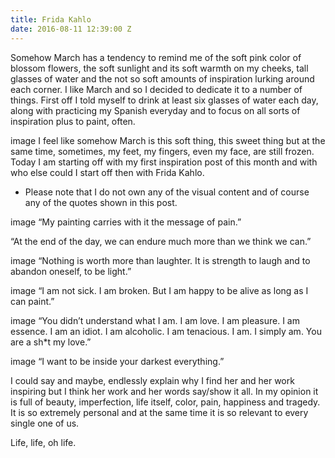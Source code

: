```yaml
---
title: Frida Kahlo
date: 2016-08-11 12:39:00 Z
---
```


Somehow March has a tendency to remind me of the soft pink color of blossom flowers, the soft sunlight and its soft warmth on my cheeks, tall glasses of water and the not so soft amounts of  inspiration lurking around each corner. I like March and so I decided to dedicate it to a number of things. First off I told myself to drink at least six glasses of water each day, along with practicing my Spanish everyday and to focus on all sorts of inspiration plus to paint, often. 

image
I feel like somehow March is this soft thing, this sweet thing but at the same time, sometimes, my feet, my fingers, even my face, are still frozen. Today I am starting off with my first inspiration post of this month and with who else could I start off then with Frida Kahlo. 

* Please note that I do not own any of the visual content and of course any of the quotes shown in this post. 

image
“My painting carries with it the message of pain.” 


“At the end of the day, we can endure much more than we think we can.” 

image
“Nothing is worth more than laughter. It is strength to laugh and to abandon oneself, to be light.” 

image
“I am not sick. I am broken. But I am happy to be alive as long as I can paint.”

image
“You didn’t understand what I am. I am love. I am pleasure. I am essence. I am an idiot. I am alcoholic. I am tenacious. I am. I simply am. You are a sh*t my love.” 

image
“I want to be inside your darkest everything.” 

I could say and maybe, endlessly explain why I find her and her work inspiring but I think her work and her words say/show it all. In my opinion it is full of beauty, imperfection, life itself, color, pain, happiness and tragedy. It is so extremely personal and at the same time it is so relevant to every single one of us.

Life, life, oh life.